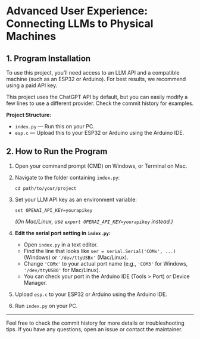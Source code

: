 # Advanced User Experience: Connecting LLMs to Physical Machines

## 1. Program Installation

To use this project, you’ll need access to an LLM API and a compatible machine (such as an ESP32 or Arduino). For best results, we recommend using a paid API key.

This project uses the ChatGPT API by default, but you can easily modify a few lines to use a different provider. Check the commit history for examples.

**Project Structure:**

- `index.py` — Run this on your PC.
- `esp.c` — Upload this to your ESP32 or Arduino using the Arduino IDE.

## 2. How to Run the Program

1. Open your command prompt (CMD) on Windows, or Terminal on Mac.
2. Navigate to the folder containing `index.py`:

   ```
   cd path/to/your/project
   ```

3. Set your LLM API key as an environment variable:

   ```
   set OPENAI_API_KEY=yourapikey
   ```

   _(On Mac/Linux, use `export OPENAI_API_KEY=yourapikey` instead.)_

4. **Edit the serial port setting in `index.py`:**

   - Open `index.py` in a text editor.
   - Find the line that looks like `ser = serial.Serial('COMx', ...)` (Windows) or `'/dev/ttyUSBx'` (Mac/Linux).
   - Change `'COMx'` to your actual port name (e.g., `'COM3'` for Windows, `'/dev/ttyUSB0'` for Mac/Linux).
   - You can check your port in the Arduino IDE (Tools > Port) or Device Manager.

5. Upload `esp.c` to your ESP32 or Arduino using the Arduino IDE.
6. Run `index.py` on your PC.

---

Feel free to check the commit history for more details or troubleshooting tips. If you have any questions, open an issue or contact the maintainer.
